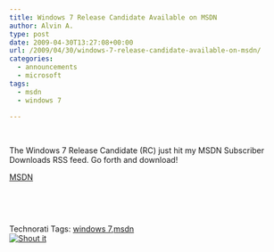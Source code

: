 ```yaml
---
title: Windows 7 Release Candidate Available on MSDN
author: Alvin A.
type: post
date: 2009-04-30T13:27:08+00:00
url: /2009/04/30/windows-7-release-candidate-available-on-msdn/
categories:
  - announcements
  - microsoft
tags:
  - msdn
  - windows 7

---
```

&#160;

The Windows 7 Release Candidate (RC) just hit my MSDN Subscriber Downloads RSS feed. Go forth and download!

<a href="http://msdn.microsoft.com/subscriptions" target="_blank">MSDN</a>

&#160;

<div style="padding-bottom: 0px; margin: 0px; padding-left: 0px; padding-right: 0px; display: inline; float: none; padding-top: 0px" id="scid:C16BAC14-9A3D-4c50-9394-FBFEF7A93539:920b7134-2fee-415d-adf3-d214221c1363" class="wlWriterSmartContent">
  <!--dotnetkickit-->
</div>

&#160;

<div style="padding-bottom: 0px; margin: 0px; padding-left: 0px; padding-right: 0px; display: inline; float: none; padding-top: 0px" id="scid:0767317B-992E-4b12-91E0-4F059A8CECA8:ec462a91-1ceb-4f9c-8c72-fb9c67f4d063" class="wlWriterSmartContent">
  Technorati Tags: <a href="http://technorati.com/tags/windows+7" rel="tag">windows 7</a>,<a href="http://technorati.com/tags/msdn" rel="tag">msdn</a>
</div>

<div class="wlWriterHeaderFooter" style="margin:0px; padding:0px 0px 0px 0px;">
  <div class="shoutIt">
    <a rev="vote-for" href="http://dotnetshoutout.com/Submit?url=http%3a%2f%2fwww.alvinashcraft.com%2f2009%2f04%2f30%2fwindows-7-release-candidate-available-on-msdn%2f&title=Windows+7+Release+Candidate+Available+on+MSDN"><img decoding="async" alt="Shout it" src="http://dotnetshoutout.com/image.axd?url=https://morningdew-bpc6g3a0fgaxdxcu.eastus2-01.azurewebsites.net/2009/04/30/windows-7-release-candidate-available-on-msdn/" style="border:0px" /></a>
  </div>
</div>